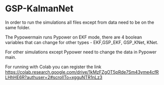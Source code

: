 # GSP-KalmanNet

In order to run the simulations all files except from data need to be on the same folder.

The Pypowermain runs Pypower on EKF mode, there are 4 boolean variables that can change for other types - EKF,GSP_EKF, GSP_KNet, KNet.

For other simulations except Pypower need to change the data in Pypower main.

For running with Colab you can register the link https://colab.research.google.com/drive/1kMzFZgOT5pRde7Sm43yme4cfRLHhHE6R?authuser=2#scrollTo=xgguNTR1nLz3
